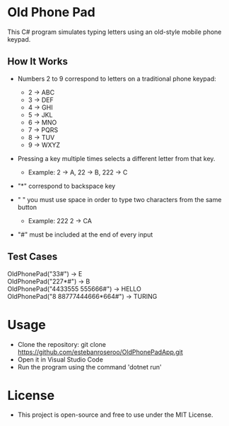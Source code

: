 # Old Phone Pad

This C# program simulates typing letters using an old-style mobile phone keypad.

## How It Works
- Numbers 2 to 9 correspond to letters on a traditional phone keypad:
  - 2 → ABC
  - 3 → DEF
  - 4 → GHI
  - 5 → JKL
  - 6 → MNO
  - 7 → PQRS
  - 8 → TUV
  - 9 → WXYZ

- Pressing a key multiple times selects a different letter from that key.
  - Example: 2 → A, 22 → B, 222 → C

- "*" correspond to backspace key
- " " you must use space in order to type two characters from the same button
  - Example: 222 2 → CA
- "#" must be included at the end of every input

## Test Cases
OldPhonePad("33#") → E  
OldPhonePad("227*#") → B  
OldPhonePad("4433555 555666#") → HELLO  
OldPhonePad("8 88777444666*664#") → TURING  

# Usage
- Clone the repository: git clone https://github.com/estebanroseroo/OldPhonePadApp.git
- Open it in Visual Studio Code
- Run the program using the command 'dotnet run'

# License
- This project is open-source and free to use under the MIT License.
